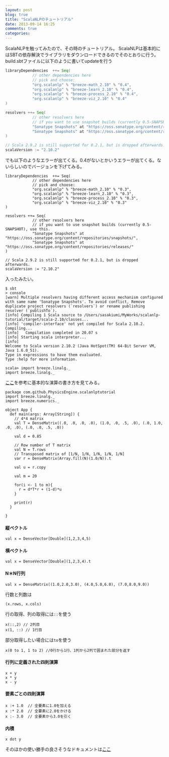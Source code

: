 ```yaml
---
layout: post
blog: true
title: "ScalaNLPのチュートリアル"
date: 2013-09-14 16:25
comments: true
categories: 
---
```


ScalaNLPを触ってみたので、その時のチュートリアル。
ScalaNLPは基本的にはSBTの依存解決でライブラリをダウンロードできるのでそのとおりに行う。
build.sbtファイルに以下のように書いてupdateを行う

``` scala 
libraryDependencies  ++= Seq(
            // other dependencies here
            // pick and choose:
            "org.scalanlp" % "breeze-math_2.10" % "0.4",
            "org.scalanlp" % "breeze-learn_2.10" % "0.4",
            "org.scalanlp" % "breeze-process_2.10" % "0.4",
            "org.scalanlp" % "breeze-viz_2.10" % "0.4"
)

resolvers ++= Seq(
            // other resolvers here
            // if you want to use snapshot builds (currently 0.5-SNAPSHOT), use this.
            "Sonatype Snapshots" at "https://oss.sonatype.org/content/repositories/snapshots/",
            "Sonatype Snapshots" at "https://oss.sonatype.org/content/repositories/releases/"
)

// Scala 2.9.2 is still supported for 0.2.1, but is dropped afterwards.
scalaVersion := "2.10.2"
```

でも以下のようなエラーが出てくる。0.4がないとかいうエラーが出てくる。ないらしいのでバージョンを下げてみる。

```
libraryDependencies  ++= Seq(
            // other dependencies here
            // pick and choose:
            "org.scalanlp" % "breeze-math_2.10" % "0.3",
            "org.scalanlp" % "breeze-learn_2.10" % "0.3",
            "org.scalanlp" % "breeze-process_2.10" % "0.3",
            "org.scalanlp" % "breeze-viz_2.10" % "0.3"
)

resolvers ++= Seq(
            // other resolvers here
            // if you want to use snapshot builds (currently 0.5-SNAPSHOT), use this.
            "Sonatype Snapshots" at "https://oss.sonatype.org/content/repositories/snapshots/",
            "Sonatype Snapshots" at "https://oss.sonatype.org/content/repositories/releases/"
)

// Scala 2.9.2 is still supported for 0.2.1, but is dropped afterwards.
scalaVersion := "2.10.2"
```

入ったみたい。
```
$ sbt
> console
[warn] Multiple resolvers having different access mechanism configured with same name 'Sonatype Snapshots'. To avoid conflict, Remove duplicate project resolvers (`resolvers`) or rename publishing resolver (`publishTo`).
[info] Compiling 1 Scala source to /Users/sasakiumi/MyWorks/scalanlp-tutorial/target/scala-2.10/classes...
[info] 'compiler-interface' not yet compiled for Scala 2.10.2. Compiling...
[info]   Compilation completed in 20.07 s
[info] Starting scala interpreter...
[info]
Welcome to Scala version 2.10.2 (Java HotSpot(TM) 64-Bit Server VM, Java 1.6.0_51).
Type in expressions to have them evaluated.
Type :help for more information.

scala> import breeze.linalg._
import breeze.linalg._

```

[ここ](http://krrrr.hatenablog.com/entry/20130614/1371221935)を参考に基本的な演算の書き方を見てみる。

```
package com.github.PhysicsEngine.scalanlptutorial
import breeze.linalg._
import breeze.numerics._

object App {
  def main(args: Array[String]) {
    // 4*4 matrix
    val T = DenseMatrix((.0, .0, .0, .0), (1.0, .0, .5, .0), (.0, 1.0, .0, .0), (.0, .0, .5, .0))

    val d = 0.85

    // Row number of T matrix
    val N = T.rows
    // Transposed matrix of [1/N, 1/N, 1/N, 1/N, 1/N] 
    var r = DenseMatrix(Array.fill(N)(1.0/N)).t
			  
    val u = r.copy
				  
    val m = 20
						  
    for(i <- 1 to m){
	  r = d*T*r + (1-d)*u
    } 
						  
    print(r)
  }

}

```

#### 縦ベクトル
```
val x = DenseVector[Double](1,2,3,4,5)
```

#### 横ベクトル
```
val x = DenseVector[Double](1,2,3,4).t
```

#### N＊N行列
```
val x = DenseMatrix((1.0,2.0,3.0), (4.0,5.0,6.0), (7.0,8.0,9.0))
```
行数と列数は
```
(x.rows, x.cols)
```
行の取得、列の取得には`::`を使う
```
x(::,2) // 2列目
x(1, ::) // 1行目
```
部分取得したい場合には`to`を使う
```
x(0 to 1, 1 to 2) //0行から1行、1列から2列で囲まれた部分を返す
```

#### 行列に定義された四則演算
```
x + y
x * y
x - y
```

#### 要素ごとの四則演算
```
x :+ 1.0  // 全要素に1.0を加える
x :* 2.0  // 全要素に2.0をかける
x :- 3.0  // 全要素から3.0を引く
```

#### 内積
```
x dot y
```

そのほかの使い勝手の良さそうなドキュメントは[ここ](https://github.com/scalanlp/breeze/wiki/Breeze-Linear-Algebra)




